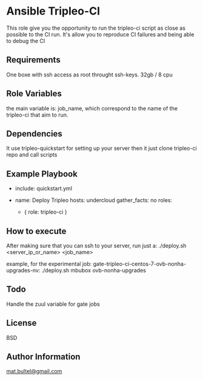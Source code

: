 Ansible Tripleo-CI
==================

This role give you the opportunity to run the tripleo-ci script as close as
possible to the CI run.
It's allow you to reproduce CI failures and being able to debug the CI

Requirements
------------

One boxe with ssh access as root throught ssh-keys.
32gb / 8 cpu

Role Variables
--------------

the main variable is: job_name, which correspond to the name of the tripleo-ci
that aim to run.

Dependencies
------------

It use tripleo-quickstart for setting up your server then it just clone
tripleo-ci repo and call scripts

Example Playbook
----------------

- include: quickstart.yml

- name:  Deploy Tripleo
  hosts: undercloud
  gather_facts: no
  roles:
    - { role: tripleo-ci }

How to execute
--------------

After making sure that you can ssh to your server, run just a:
./deploy.sh <server_ip_or_name> <job_name>

example, for the experimental job: gate-tripleo-ci-centos-7-ovb-nonha-upgrades-nv:
./deploy.sh mbubox ovb-nonha-upgrades

Todo
----

Handle the zuul variable for gate jobs

License
-------

BSD

Author Information
------------------

mat.bultel@gmail.com
